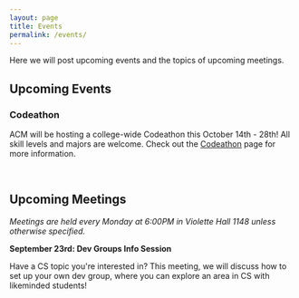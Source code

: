 ```yaml
---
layout: page
title: Events
permalink: /events/
---
```


Here we will post upcoming events and the topics of upcoming meetings. 



## Upcoming Events

### Codeathon

ACM will be hosting a college-wide Codeathon this October 14th - 28th! All skill levels and majors are welcome. Check out the [Codeathon][HT] page for more information. 

<br/>


## Upcoming Meetings

*Meetings are held every Monday at 6:00PM in Violette Hall 1148 unless otherwise specified.*

**September 23rd: Dev Groups Info Session**

Have a CS topic you're interested in? This meeting, we will discuss how to set up your own dev group, where you can explore an area in CS with likeminded students! 



[HT]: {{site.baseurl}}/hacktruman/
[GJ]: {{site.baseurl}}/gamejam/
[HI]: https://hackisu.org
[SH]: https://hackathon.mst.edu
[RT]: https://www.eventbrite.com/e/shamhacks-2018-tickets-39820147132
[BI]: https://bsidesiowa.com
[HUI]: https://bigdata.uiowa.edu/
[TH]: http://tigerhacks.missouri.edu/
[THSignUp]: https://docs.google.com/forms/d/e/1FAIpQLSfr4ToMbz6rgbkddFVo2f28jlBnWvGhA_iqpOnnYJaxyXPjgQ/viewform
[prereg]: https://docs.google.com/forms/d/e/1FAIpQLSchsn5GW4XCcQAdmWlcy_RlRr8HXViZeXF0hDagANh5dkHEhQ/viewform
[S&T]: https://pickhacks.io/
[S&T_location]: https://www.google.com/maps/place/Havener+Center/@38.1959288,-91.9552169,9z/data=!4m5!3m4!1s0x87da54c8a1cb72e5:0x5433f63da26259b6!8m2!3d37.9548037!4d-91.7763536?shorturl=1
[SO]: https://www.soinc.org/game-b